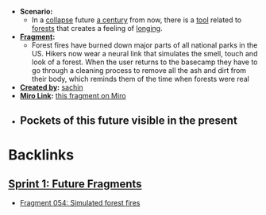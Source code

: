- **Scenario:** 
    - In a [collapse](<collapse.md>) future [a century](<a century.md>) from now, there is a [tool](<tool.md>) related to [forests](<forests.md>) that creates a feeling of [longing](<longing.md>).
- **[Fragment](<Fragment.md>):** 
    - Forest fires have burned down major parts of all national parks in the US. Hikers now wear a neural link that simulates the smell, touch and look of a forest. When the user returns to the basecamp they have to go through a cleaning process to remove all the ash and dirt from their body, which reminds them of the time when forests were real
- **[Created by](<Created by.md>):** [sachin](<sachin.md>)
- **[Miro Link](<Miro Link.md>):** [this fragment on Miro](https://miro.com/app/board/o9J_kpEmVVk=/?moveToWidget=3074457348992122770&cot=11)
- **Pockets of this future visible in the present**
    - 

# Backlinks
## [Sprint 1: Future Fragments](<Sprint 1: Future Fragments.md>)
- [Fragment 054: Simulated forest fires](<Fragment 054: Simulated forest fires.md>)


